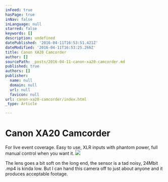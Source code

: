 ```yaml
---
inFeed: true
hasPage: true
inNav: false
inLanguage: null
starred: false
keywords: []
description: undefined
datePublished: '2016-04-11T16:53:51.421Z'
dateModified: '2016-04-11T16:53:25.266Z'
title: Canon XA20 Camcorder
author: []
sourcePath: _posts/2016-04-11-canon-xa20-camcorder.md
published: true
authors: []
publisher:
  name: null
  domain: null
  url: null
  favicon: null
url: canon-xa20-camcorder/index.html
_type: Article

---
```

# Canon XA20 Camcorder

For live event coverage. Easy to use, XLR inputs with phantom power, full manual control when you want it. ![](https://the-grid-user-content.s3-us-west-2.amazonaws.com/ad1eec13-4eff-4da4-b453-9581ac75577a.jpg)

The lens goes a bit soft on the long end, the sensor is a tad noisy, 24Mbit .mp4 is kinda low. But I can hand this camera off to just about anyone and it produces acceptable footage.